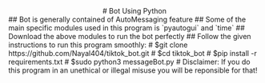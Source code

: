 <div align="center">
# Bot Using Python 
</div>
</hr>
## Bot is generally contained of AutoMessaging feature
## Some of the main specific modules used in this program is `pyautogui` and `time`
## Download the above modules to run the bot perfectly
## Follow the given instructions to run this program smoothly:
# $git clone https://github.com/Nayal404/tiktok_bot.git
# $cd tiktok_bot
# $pip install -r requirements.txt 
# $sudo python3 messageBot.py
</hr>
# Disclaimer: If you do this program in an unethical or illegal misuse you will be reponsible for that!